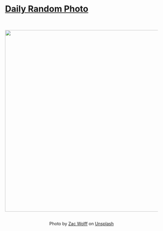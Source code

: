 # [Daily Random Photo](https://www.dailyrandomphoto.com/)

<div align="center">
  <br>
  <br>
  <a href="https://www.dailyrandomphoto.com/p/2021/2021-02-12/"><img src="https://images.unsplash.com/photo-1610393717084-4af3cb4098d0?crop=entropy&cs=tinysrgb&fit=max&fm=jpg&ixid=MXw3NzUwOHwwfDF8cmFuZG9tfHx8fHx8fHw&ixlib=rb-1.2.1&q=80&w=1080" width="600px"></a>
  <br>
  <br>
  <p class="has-text-grey">Photo by <a href="https://unsplash.com/@zacwolff?utm_source=Daily%20Random%20Photo&amp;utm_medium=referral" target="_blank" rel="noopener noreferrer">Zac Wolff</a> on <a href="https://unsplash.com/photos/nISc6bmfg5I?utm_source=Daily%20Random%20Photo&amp;utm_medium=referral" target="_blank" rel="noopener noreferrer">Unsplash</a></p>
</div>

